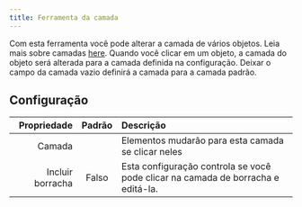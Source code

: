 ```yaml
---
title: Ferramenta da camada
---
```


Com esta ferramenta você pode alterar a camada de vários objetos. Leia mais sobre camadas [here](../layers.md).
Quando você clicar em um objeto, a camada do objeto será alterada para a camada definida na configuração. Deixar o campo da camada vazio definirá a camada para a camada padrão.

## Configuração

|      Propriedade | Padrão | Descrição                                                                                        |
| ---------------: | :----: | :----------------------------------------------------------------------------------------------- |
|           Camada |        | Elementos mudarão para esta camada se clicar neles                                               |
| Incluir borracha |  Falso | Esta configuração controla se você pode clicar na camada de borracha e editá-la. |
